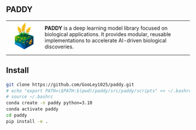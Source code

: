 ## PADDY
<table>
  <tr>
    <td><img src="paddy.png" alt="paddy" width="300"></td>
    <td>
      <strong>PADDY</strong> is a deep learning model library focused on biological applications. It provides modular, reusable implementations to accelerate AI-driven biological discoveries.
    </td>
  </tr>
</table>

## Install
```bash
git clone https://github.com/GooLey1025/paddy.git
# echo "export PATH=\$PATH:$(pwd)/paddy/src/paddy/scripts" >> ~/.bashrc
# source ~/.bashrc
conda create -n paddy python=3.10
conda activate paddy
cd paddy
pip install -e .
